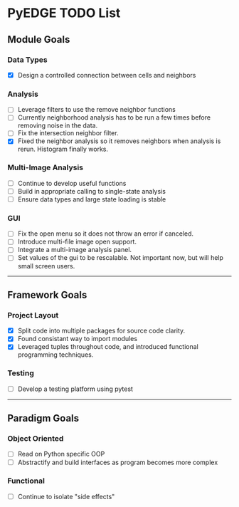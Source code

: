 # PyEDGE TODO List

## Module Goals
### Data Types
- [x] Design a controlled connection between cells and neighbors

### Analysis
- [ ] Leverage filters to use the remove neighbor functions
- [ ] Currently neighborhood analysis has to be run a few times before removing noise in the data.
- [ ] Fix the intersection neighbor filter.
- [x] Fixed the neighbor analysis so it removes neighbors when analysis is rerun. Histogram finally works.

### Multi-Image Analysis
- [ ] Continue to develop useful functions
- [ ] Build in appropriate calling to single-state analysis
- [ ] Ensure data types and large state loading is stable

### GUI
- [ ] Fix the open menu so it does not throw an error if canceled.
- [ ] Introduce multi-file image open support.
- [ ] Integrate a multi-image analysis panel.
- [ ] Set values of the gui to be rescalable. Not important now, but will help small screen users.

- - -

## Framework Goals
### Project Layout
- [x] Split code into multiple packages for source code clarity.
- [x] Found consistant way to import modules
- [x] Leveraged tuples throughout code, and introduced functional programming techniques.

### Testing
- [ ] Develop a testing platform using pytest

- - -

## Paradigm Goals
### Object Oriented
- [ ] Read on Python specific OOP
- [ ] Abstractify and build interfaces as program becomes more complex
### Functional
- [ ] Continue to isolate "side effects"